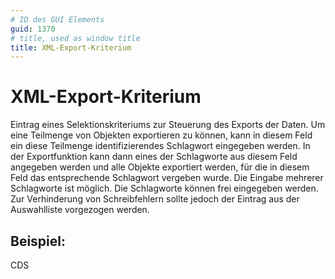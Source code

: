 ```yaml
---
# ID des GUI Elements
guid: 1370
# title, used as window title
title: XML-Export-Kriterium
---
```


# XML-Export-Kriterium

Eintrag eines Selektionskriteriums zur Steuerung des Exports der Daten. Um eine Teilmenge von Objekten exportieren zu können, kann in diesem Feld ein diese Teilmenge identifizierendes Schlagwort eingegeben werden. In der Exportfunktion kann dann eines der Schlagworte aus diesem Feld angegeben werden und alle Objekte exportiert werden, für die in diesem Feld das entsprechende Schlagwort vergeben wurde. Die Eingabe mehrerer Schlagworte ist möglich. Die Schlagworte können frei eingegeben werden. Zur Verhinderung von Schreibfehlern sollte jedoch der Eintrag aus der Auswahlliste vorgezogen werden.

## Beispiel:

CDS
